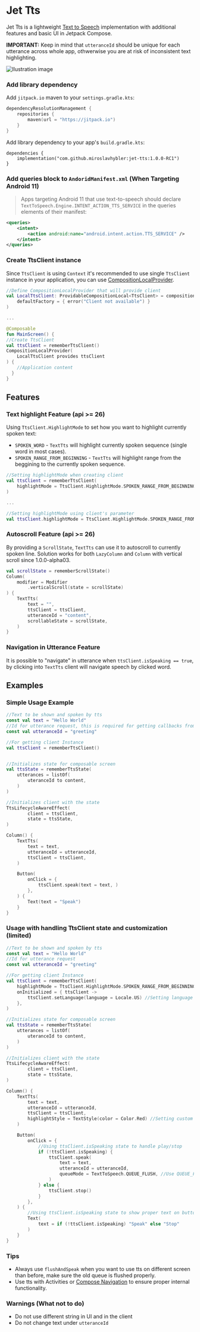 # Jet Tts

Jet Tts is a lightweight [Text to Speech](https://android-developers.googleblog.com/2009/09/introduction-to-text-to-speech-in.html) implementation with additional features and basic UI in Jetpack Compose.

**IMPORTANT:** Keep in mind that `utteranceId` should be unique for each utterance across whole app, othwerwise you are at risk of inconsistent text highlighting.

![Ilustration image](/images/showcase.gif)

### Add library dependency
Add `jitpack.io` maven to your `settings.gradle.kts`:
```kotlin
dependencyResolutionManagement {
    repositories {
        maven(url = "https://jitpack.io")
    }
}
```
Add library dependency to your app's `build.gradle.kts`:
```
dependencies {
    implementation("com.github.miroslavhybler:jet-tts:1.0.0-RC1")
}
```


### Add queries block to `AndoridManifest.xml` (When Targeting Android 11)

> Apps targeting Android 11 that use text-to-speech should declare
`TextToSpeech.Engine.INTENT_ACTION_TTS_SERVICE` in the queries elements of their manifest:

```xml
<queries>
    <intent>
        <action android:name="android.intent.action.TTS_SERVICE" />
    </intent>
</queries>
```

### Create TtsClient instance
Since `TtsClient` is using `Context` it's recommended to use single `TtsClient` instance in your application, you can use [CompositionLocalProvider](https://developer.android.com/develop/ui/compose/compositionlocal).

```kotlin
//Define CompositionLocalProvider that will provide client
val LocalTtsClient: ProvidableCompositionLocal<TtsClient> = compositionLocalOf(
    defaultFactory = { error("Client not available") }
)

...

@Composable
fun MainScreen() {
//Create TtsClient
val ttsClient = rememberTtsClient()
CompositionLocalProvider(
    LocalTtsClient provides ttsClient
) {
    //Application content
  }
}
```

## Features

### Text highlight Feature (api >= 26)
Using `TtsClient.HighlightMode` to set how you want to highlight currently spoken text:
* `SPOKEN_WORD` - `TextTts` will highlight currently spoken sequence (single word in most cases).
* `SPOKEN_RANGE_FROM_BEGINNING` - `TextTts` will highlight range from the beggining to the currently spoken sequence.

```kotlin
//Setting highlightMode when creating client
val ttsClient = rememberTtsClient(
    highlightMode = TtsClient.HighlightMode.SPOKEN_RANGE_FROM_BEGINNING
)

...

//Setting highlightMode using client's parameter
val ttsClient.highlightMode = TtsClient.HighlightMode.SPOKEN_RANGE_FROM_BEGINNING
```


### Autoscroll Feature (api >= 26)
By providing a `ScrollState`, `TextTts` can use it to autoscroll to currently spoken line. Solution works for both `LazyColumn` and `Column` with vertical scroll since 1.0.0-alpha03.

```kotlin
val scrollState = rememberScrollState()
Column(
    modifier = Modifier
        .verticalScroll(state = scrollState)
) {
    TextTts(
        text = "",
        ttsClient = ttsClient,
        utteranceId = "content",
        scrollableState = scrollState,
    )
}
```

### Navigation in Utterance Feature
It is possible to "navigate" in utterance when `ttsClient.isSpeaking == true`, by clicking into `TextTts` client will navigate speech by clicked word.


## Examples


### Simple Usage Example

```kotlin
//Text to be shown and spoken by tts
const val text = "Hello World"
//Id for utterance request, this is required for getting callbacks from UtteranceProgressListener.UtteranceProgressListener
const val utteranceId = "greeting"

//For getting client Instance
val ttsClient = rememberTtsClient()


//Initializes state for composable screen
val ttsState = rememberTtsState(
    utterances = listOf(
        uteranceId to content,
    )
)

//Initializes client with the state
TtsLifecycleAwareEffect(
        client = ttsClient,
        state = ttsState,
)

Column() {
    TextTts(
        text = text,
        utteranceId = utteranceId,
        ttsClient = ttsClient,
    )

    Button(
        onClick = {
            ttsClient.speak(text = text, )
        },
    ) {
        Text(text = "Speak")
    }
}
```

### Usage with handling TtsClient state and customization (limited)

```kotlin
//Text to be shown and spoken by tts
const val text = "Hello World"
//Id for utterance request
const val utteranceId = "greeting"

//For getting client Instance
val ttsClient = rememberTtsClient(
    highlightMode = TtsClient.HighlightMode.SPOKEN_RANGE_FROM_BEGINNING, //Setting highligt mode
    onInitialized = { ttsClient ->
        ttsClient.setLanguage(language = Locale.US) //Setting language by locale (depends if language is supported)
    },
)

//Initializes state for composable screen
val ttsState = rememberTtsState(
    utterances = listOf(
        uteranceId to content,
    )
)

//Initializes client with the state
TtsLifecycleAwareEffect(
        client = ttsClient,
        state = ttsState,
)

Column() {
    TextTts(
        text = text,
        utteranceId = utteranceId,
        ttsClient = ttsClient,
        highlightStyle = TextStyle(color = Color.Red) //Setting custom highlight style
    )

    Button(
        onClick = {
            //Using ttsClient.isSpeaking state to handle play/stop
            if (!ttsClient.isSpeaking) {
                ttsClient.speak(
                    text = text,
                    utteranceId = utteranceId,
                    queueMode = TextToSpeech.QUEUE_FLUSH, //Use QUEUE_FLUSH for replacing queue of QUEUE_ADD for add utterance to queue
                )
            } else {
                ttsClient.stop()
            }
        },
    ) {
        //Using ttsClient.isSpeaking state to show proper text on button
        Text(
            text = if (!ttsClient.isSpeaking) "Speak" else "Stop"
        )
    }
}
```

### Tips
* Always use `flushAndSpeak` when you want to use tts on different screen than before, make sure the old queue is flushed properly.
* Use tts with Activities or [Compose Navigation](https://developer.android.com/develop/ui/compose/navigation) to ensure proper internal functionality.

### Warnings (What not to do)
* Do not use different string in UI and in the client
* Do not change text under `utteranceId`
